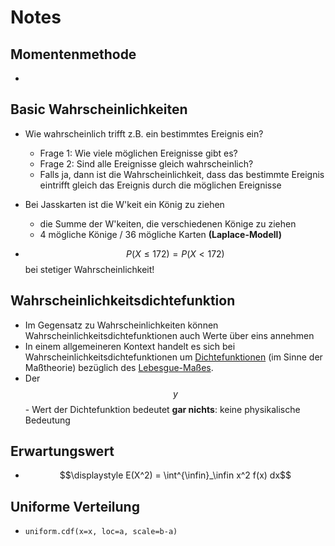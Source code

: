 # Notes



## Momentenmethode

* 



## Basic Wahrscheinlichkeiten

* Wie wahrscheinlich trifft z.B. ein bestimmtes Ereignis ein?
  * Frage 1: Wie viele möglichen Ereignisse gibt es?
  * Frage 2: Sind alle Ereignisse gleich wahrscheinlich?
  * Falls ja, dann ist die Wahrscheinlichkeit, dass das bestimmte Ereignis eintrifft gleich das Ereignis durch die möglichen Ereignisse

* Bei Jasskarten ist die W'keit ein König zu ziehen
  * die Summe der W'keiten, die verschiedenen Könige zu ziehen
  * 4 mögliche Könige / 36 mögliche Karten **(Laplace-Modell)**
* $$P(X \leq 172) = P(X < 172)$$ bei stetiger Wahrscheinlichkeit!



## Wahrscheinlichkeitsdichtefunktion

* Im Gegensatz zu Wahrscheinlichkeiten können Wahrscheinlichkeitsdichtefunktionen auch Werte über eins annehmen
* In einem allgemeineren Kontext handelt es sich bei Wahrscheinlichkeitsdichtefunktionen um [Dichtefunktionen](https://de.wikipedia.org/wiki/Dichtefunktion) (im Sinne der Maßtheorie) bezüglich des [Lebesgue-Maßes](https://de.wikipedia.org/wiki/Lebesgue-Ma%C3%9F).
* Der $$y$$ - Wert der Dichtefunktion bedeutet **gar nichts**: keine physikalische Bedeutung



## Erwartungswert

* $$\displaystyle E(X^2) = \int^{\infin}_\infin x^2 f(x) dx$$



## Uniforme Verteilung

* `uniform.cdf(x=x, loc=a, scale=b-a)`



